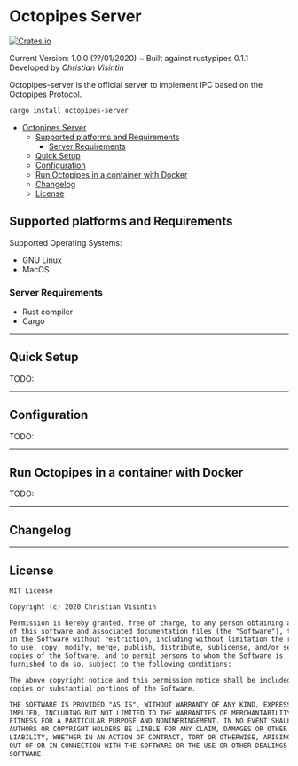 # Octopipes Server

[![Crates.io](https://img.shields.io/badge/crates.io-v1.0.0-orange.svg)](https://crates.io/crates/octopipes-server)

Current Version: 1.0.0 (??/01/2020) ~ Built against rustypipes 0.1.1
Developed by *Christian Visintin*

Octopipes-server is the official server to implement IPC based on the Octopipes Protocol.

```sh
cargo install octopipes-server
```

- [Octopipes Server](#octopipes-server)
  - [Supported platforms and Requirements](#supported-platforms-and-requirements)
    - [Server Requirements](#server-requirements)
  - [Quick Setup](#quick-setup)
  - [Configuration](#configuration)
  - [Run Octopipes in a container with Docker](#run-octopipes-in-a-container-with-docker)
  - [Changelog](#changelog)
  - [License](#license)

## Supported platforms and Requirements

Supported Operating Systems:

- GNU Linux
- MacOS

### Server Requirements

- Rust compiler
- Cargo

---

## Quick Setup

TODO:

---

## Configuration

TODO:

---

## Run Octopipes in a container with Docker

TODO:

---

## Changelog

---

## License

```txt
MIT License

Copyright (c) 2020 Christian Visintin

Permission is hereby granted, free of charge, to any person obtaining a copy
of this software and associated documentation files (the "Software"), to deal
in the Software without restriction, including without limitation the rights
to use, copy, modify, merge, publish, distribute, sublicense, and/or sell
copies of the Software, and to permit persons to whom the Software is
furnished to do so, subject to the following conditions:

The above copyright notice and this permission notice shall be included in all
copies or substantial portions of the Software.

THE SOFTWARE IS PROVIDED "AS IS", WITHOUT WARRANTY OF ANY KIND, EXPRESS OR
IMPLIED, INCLUDING BUT NOT LIMITED TO THE WARRANTIES OF MERCHANTABILITY,
FITNESS FOR A PARTICULAR PURPOSE AND NONINFRINGEMENT. IN NO EVENT SHALL THE
AUTHORS OR COPYRIGHT HOLDERS BE LIABLE FOR ANY CLAIM, DAMAGES OR OTHER
LIABILITY, WHETHER IN AN ACTION OF CONTRACT, TORT OR OTHERWISE, ARISING FROM,
OUT OF OR IN CONNECTION WITH THE SOFTWARE OR THE USE OR OTHER DEALINGS IN THE
SOFTWARE.
```
